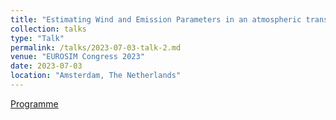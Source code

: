 ```yaml
---
title: "Estimating Wind and Emission Parameters in an atmospheric transport model"
collection: talks
type: "Talk"
permalink: /talks/2023-07-03-talk-2.md
venue: "EUROSIM Congress 2023"
date: 2023-07-03
location: "Amsterdam, The Netherlands"
---
```


[Programme](https://www.eurosim2022.eu/wp-content/uploads/2023/06/progam30062023.pdf)
